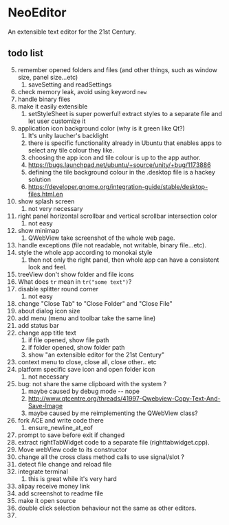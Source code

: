 # NeoEditor

An extensible text editor for the 21st Century.


## todo list

5. remember opened folders and files (and other things, such as window size, panel size...etc)
    1. saveSetting and readSettings
11. check memory leak, avoid using keyword `new`
12. handle binary files
23. make it easily extensible
    1. setStyleSheet is super powerful! extract styles to a separate file and let user customize it
26. application icon background color (why is it green like Qt?)
    1. It's unity laucher's backlight
    2. there is specific functionality already in Ubuntu that enables apps to select any tile colour they like.
    3. choosing the app icon and tile colour is up to the app author.
    4. https://bugs.launchpad.net/ubuntu/+source/unity/+bug/1173886
    5. defining the tile background colour in the .desktop file is a hackey solution
    6. https://developer.gnome.org/integration-guide/stable/desktop-files.html.en
27. show splash screen
    1. not very necessary
31. right panel horizontal scrollbar and vertical scrollbar intersection color
    1. not easy
32. show minimap
    1. QWebView take screenshot of the whole web page.
33. handle exceptions (file not readable, not writable, binary file...etc).
35. style the whole app according to monokai style
    1. then not only the right panel, then whole app can have a consistent look and feel.
36. treeView don't show folder and file icons
39. What does `tr` mean in `tr("some text")`?
41. disable splitter round corner
    1. not easy
42. change "Close Tab" to "Close Folder" and "Close File"
43. about dialog icon size
44. add menu (menu and toolbar take the same line)
45. add status bar
46. change app title text
    1. if file opened, show file path
    2. if folder opened, show folder path
    3. show "an extensible editor for the 21st Century"
47. context menu to close, close all, close other.. etc
48. platform specific save icon and open folder icon
    1. not necessary
49. bug: not share the same clipboard with the system ?
    1. maybe caused by debug mode -- nope
    2. http://www.qtcentre.org/threads/41997-Qwebview-Copy-Text-And-Save-Image
    3. maybe caused by me reimplementing the QWebView class?
50. fork ACE and write code there
    1. ensure_newline_at_eof
54. prompt to save before exit if changed
57. extract rightTabWidget code to a separate file (righttabwidget.cpp).
58. Move webView code to its constructor
59. change all the cross class method calls to use signal/slot ?
60. detect file change and reload file
61. integrate terminal
    1. this is great while it's very hard
62. alipay receive money link
63. add screenshot to readme file
64. make it open source
65. double click selection behaviour not the same as other editors.
66.

